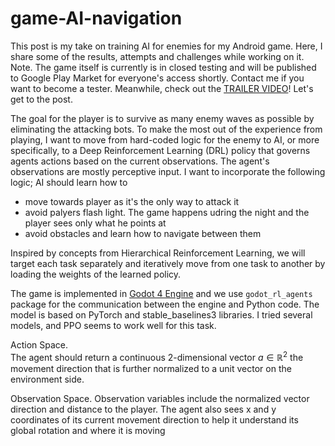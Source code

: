 # game-AI-navigation

This post is my take on training AI for enemies for my Android game. Here, I share some of the results, attempts and challenges while working on it.
Note. The game itself is currently is in closed testing and will be published to Google Play Market for everyone's access shortly. Contact me if you want to become a tester.  Meanwhile, check out the [TRAILER VIDEO](https://youtu.be/o0IWvtH6mIU)!
Let's get to the post.

The goal for the player is to survive as many enemy waves as possible by eliminating the attacking bots. To make the most out of the experience from playing, I want to move from hard-coded logic for the enemy to AI, or more specifically, to a Deep Reinforcement Learning (DRL) policy that governs agents actions based on the current observations. The agent's observations are mostly perceptive input. I want to incorporate the following logic; AI should learn how to
- move towards player as it's the only way to attack it
- avoid palyers flash light. The game happens udring the night and the player sees only what he points at
- avoid obstacles and learn how to navigate between them

Inspired by concepts from Hierarchical Reinforcement Learning, we will target each task separately and iteratively move from one task to another by loading the weights of the learned policy.

The game is implemented in [Godot 4 Engine](https://godotengine.org/) and we use ```godot_rl_agents``` package for the communication between the engine and Python code. The model is based on PyTorch and stable_baselines3 libraries.
I tried several models, and PPO seems to work well for this task.

Action Space.  
The agent should return a continuous 2-dimensional vector $a \in \mathbb{R}^2$ the movement direction that is further normalized to a unit vector on the environment side.

Observation Space.
Observation variables include the normalized vector direction and distance to the player. 
The agent also sees x and y coordinates of its current movement direction to help it understand its global rotation and where it is moving






